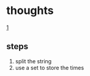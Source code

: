 <!--
 * @Author: SoChichung
 * @Date: 2022-10-05 14:00:25
 * @LastEditors: SoChichung
 * @LastEditTime: 2022-10-05 14:16:01
 * @Description:
 *
 * Copyright (c) 2022 by SoChichung ddeadwings@gmail.com, All Rights Reserved.
-->

# thoughts

[1](https://leetcode.cn/problems/subdomain-visit-count/)

## steps

1. split the string
2. use a set to store the times
